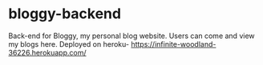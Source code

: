 # bloggy-backend
Back-end for Bloggy, my personal blog website. Users can come and view my blogs here.
Deployed on heroku- https://infinite-woodland-36226.herokuapp.com/
